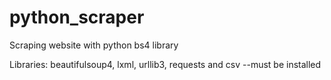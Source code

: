 # python_scraper
Scraping website with python bs4 library

Libraries: beautifulsoup4, lxml, urllib3, requests and csv --must be installed
